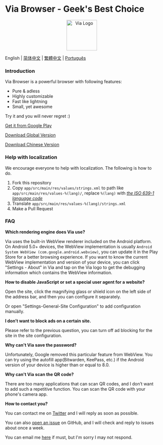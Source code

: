 # Via Browser - Geek's Best Choice

<div align="center"><img src="http://viayoo.com/en/images/logo.png" alt="Via Logo" height="100"/></div>

English | [简体中文](https://github.com/tuyafeng/Via/blob/master/README_zh_CN.md) | [繁體中文](https://github.com/tuyafeng/Via/blob/master/README_zh_TW.md) | [Português](https://github.com/tuyafeng/Via/blob/master/README_pt_BR.md)

### Introduction

Via Browser is a powerful browser with following features:

- Pure & adless
- Highly customizable
- Fast like lightning
- Small, yet awesome

Try it and you will never regret :)

[Get it from Google Play](https://play.google.com/store/apps/details?id=mark.via.gp)

[Download Global Version](https://res.viayoo.com/v1/via-release.apk)

[Download Chinese Version](https://res.viayoo.com/v1/via-release-cn.apk)

### Help with localization

We encourage everyone to help with localization. The following is how to do.

1. Fork this repository
2. Copy `app/src/main/res/values/strings.xml` to path like `app/src/main/res/values-%(lang)/`, replace `%(lang)` with [*the ISO 639-1 language code*](http://www.loc.gov/standards/iso639-2/php/code_list.php)
3. Translate `app/src/main/res/values-%(lang)/strings.xml`
4. Make a Pull Request

### FAQ

**Which rendering engine does Via use?**

Via uses the built-in WebView renderer included on the Android platform. On Android 5.0+ devices, the WebView implementation is usually `Android System WebView (com.google.android.webview)`, you can update it in the Play Store for a better browsing experience. If you want to know the current WebView implementation and version of your device, you can click "Settings - About" in Via and tap on the Via logo to get the debugging information which contains the WebView information.

**How to disable JavaScript or set a special user agent for a website?**

Open the site, click the magnifying glass or shield icon on the left side of the address bar, and then you can configure it separately.

Or open "Settings-General-Site Configuration" to add configuration manually.

**I don’t want to block ads on a certain site.**

Please refer to the previous question, you can turn off ad blocking for the site in the site configuration.

**Why can't Via save the password?**

Unfortunately, Google removed this particular feature from WebView. You can try using the autofill app(Bitwarden, KeePass, etc.) if the Android version of your device is higher than or equal to 8.0.

**Why can't Via scan the QR code?**

There are too many applications that can scan QR codes, and I don’t want to add such a repetitive function. You can scan the QR code with your phone's camera app.

**How to contact you?**

You can contact me on [Twitter](https://twitter.com/Yafeng78600505) and I will reply as soon as possible.

You can also [open an issue](https://github.com/tuyafeng/Via/issues/new) on GitHub, and I will check and reply to issues about once a week.

You can email me [here](mailto:yafengtu@gmail.com) if must, but I'm sorry I may not respond.

